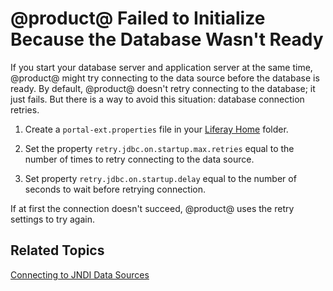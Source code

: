 # @product@ Failed to Initialize Because the Database Wasn't Ready [](id=portal-failed-to-initialize-because-the-database-wasnt-ready)

If you start your database server and application server at the same time,
@product@ might try connecting to the data source before the database is ready.
By default, @product@ doesn't retry connecting to the database; it just fails.
But there is a way to avoid this situation: database connection retries.

1.  Create a `portal-ext.properties` file in your
    [Liferay Home](/discover/deployment/-/knowledge_base/7-1/installing-liferay#liferay-home)
    folder.

2.  Set the property `retry.jdbc.on.startup.max.retries` equal to the number of
    times to retry connecting to the data source. 

3.  Set property `retry.jdbc.on.startup.delay` equal to the number of seconds
    to wait before retrying connection.

If at first the connection doesn't succeed, @product@ uses the retry settings to
try again. 

## Related Topics [](id=related-topics)

[Connecting to JNDI Data Sources](/develop/tutorials/-/knowledge_base/7-1/connecting-to-data-sources-using-jndi)
